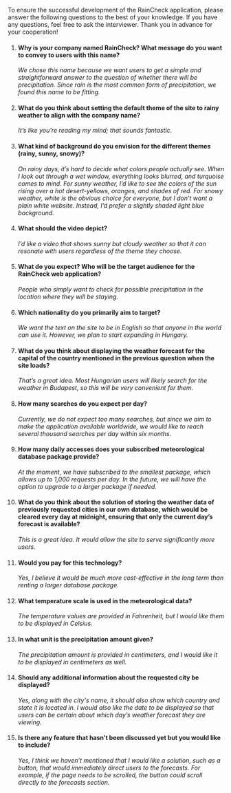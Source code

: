 To ensure the successful development of the RainCheck application, please answer the following questions to the best of your knowledge. If you have any questions, feel free to ask the interviewer. Thank you in advance for your cooperation!

1. #### Why is your company named RainCheck? What message do you want to convey to users with this name?
    *We chose this name because we want users to get a simple and straightforward answer to the question of whether there will be precipitation. Since rain is the most common form of precipitation, we found this name to be fitting.*

2. #### What do you think about setting the default theme of the site to rainy weather to align with the company name?
    *It’s like you’re reading my mind; that sounds fantastic.*

3. #### What kind of background do you envision for the different themes (rainy, sunny, snowy)?
    *On rainy days, it’s hard to decide what colors people actually see. When I look out through a wet window, everything looks blurred, and turquoise comes to mind. For sunny weather, I’d like to see the colors of the sun rising over a hot desert-yellows, oranges, and shades of red. For snowy weather, white is the obvious choice for everyone, but I don’t want a plain white website. Instead, I’d prefer a slightly shaded light blue background.*
4. #### What should the video depict?
    *I’d like a video that shows sunny but cloudy weather so that it can resonate with users regardless of the theme they choose.*
5. #### What do you expect? Who will be the target audience for the RainCheck web application?
    *People who simply want to check for possible precipitation in the location where they will be staying.*
6. #### Which nationality do you primarily aim to target?
    *We want the text on the site to be in English so that anyone in the world can use it. However, we plan to start expanding in Hungary.*
7. #### What do you think about displaying the weather forecast for the capital of the country mentioned in the previous question when the site loads?
    *That’s a great idea. Most Hungarian users will likely search for the weather in Budapest, so this will be very convenient for them.*
8. #### How many searches do you expect per day?
    *Currently, we do not expect too many searches, but since we aim to make the application available worldwide, we would like to reach several thousand searches per day within six months.*
9.  #### How many daily accesses does your subscribed meteorological database package provide?
    *At the moment, we have subscribed to the smallest package, which allows up to 1,000 requests per day. In the future, we will have the option to upgrade to a larger package if needed.*
10. #### What do you think about the solution of storing the weather data of previously requested cities in our own database, which would be cleared every day at midnight, ensuring that only the current day’s forecast is available?
    *This is a great idea. It would allow the site to serve significantly more users.*
11. #### Would you pay for this technology?
    *Yes, I believe it would be much more cost-effective in the long term than renting a larger database package.*
12. #### What temperature scale is used in the meteorological data?
    *The temperature values are provided in Fahrenheit, but I would like them to be displayed in Celsius.*
13. #### In what unit is the precipitation amount given?
    *The precipitation amount is provided in centimeters, and I would like it to be displayed in centimeters as well.*
14. #### Should any additional information about the requested city be displayed?
    *Yes, along with the city's name, it should also show which country and state it is located in. I would also like the date to be displayed so that users can be certain about which day’s weather forecast they are viewing.*
15. #### Is there any feature that hasn’t been discussed yet but you would like to include?
    *Yes, I think we haven’t mentioned that I would like a solution, such as a button, that would immediately direct users to the forecasts. For example, if the page needs to be scrolled, the button could scroll directly to the forecasts section.*